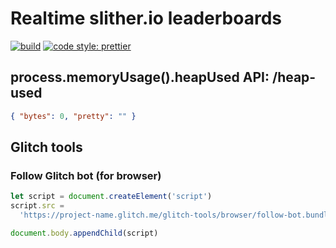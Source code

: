 # Realtime slither.io leaderboards

[![build](https://travis-ci.org/vvanelslande/realtime-slither.io-leaderboards.svg?branch=master)](https://travis-ci.org/vvanelslande/realtime-slither.io-leaderboards)
[![code style: prettier](https://img.shields.io/badge/code_style-prettier-brightgreen.svg)](https://prettier.io)

## process.memoryUsage().heapUsed API: /heap-used

```json
{ "bytes": 0, "pretty": "" }
```

## Glitch tools

### Follow Glitch bot (for browser)

```js
let script = document.createElement('script')
script.src =
  'https://project-name.glitch.me/glitch-tools/browser/follow-bot.bundle.js'

document.body.appendChild(script)
```
